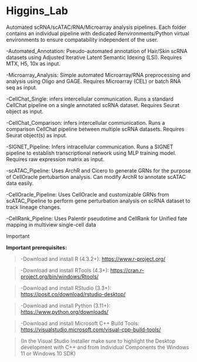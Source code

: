 # Higgins_Lab

Automated scRNA/scATAC/RNA/Microarray analysis pipelines. Each folder contains an individual pipeline with dedicated Renvironments/Python virtual environments to ensure compatability independent of the user.

-Automated_Annotation: Pseudo-automated annotation of Hair/Skin scRNA datasets using Adjusted Iterative Latent Semantic Idexing (LSI). Requires MTX, H5, 10x as input.

-Microarray_Analysis: Simple automated Microarray/RNA preprocessing and analysis using Oligo and GAGE. Requires Microarray (CEL) or batch RNA seq as input.

-CellChat_Single: infers intercellular communication. Runs a standard CellChat pipeline on a single annotated scRNA dataset. Requires Seurat object as input.

-CellChat_Comparison: infers intercellular communication. Runs a comparison CellChat pipeline between multiple scRNA datasets. Requires Seurat object(s) as input.

-SIGNET_Pipeline: Infers intracellular communication. Runs a SIGNET pipeline to establish transcriptional network using MLP training model. Requires raw expression matrix as input.

-scATAC_Pipeline: Uses ArchR and Cicero to generate GRNs for the purpose of CellOracle pertubartion analysis. Can modify ArchR to annotate scATAC data easily.

-CellOracle_Pipeline: Uses CellOracle and customizable GRNs from scATAC_Pipeline to perform gene perturbation analysis on scRNA dataset to track lineage changes.

-CellRank_Pipeline: Uses Palentir pseudotime and CellRank for Unified fate mapping in multiview single-cell data


> [!IMPORTANT]
>**Important prerequisites:**

>-Download and install R (4.3.2+): https://www.r-project.org/

>-Download and install RTools (4.3+): https://cran.r-project.org/bin/windows/Rtools/

>-Download and install RStudio (3.3+): https://posit.co/download/rstudio-desktop/

>-Download and install Python (3.11+): https://www.python.org/downloads/

>-Download and install Microsoft C++ Build Tools: https://visualstudio.microsoft.com/visual-cpp-build-tools/

>(In the Visual Studio Installer make sure to highlight the Desktop development with C++ and from Individual Components the Windows 11 or Windows 10 SDK)
